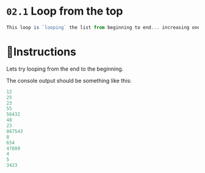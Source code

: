 # `02.1` Loop from the top
```js
This loop is `looping` the list from beginning to end... increasing one by one.
```

# 📝Instructions
Lets try looping from the end to the beginning.

The console output should be something like this:
```js
12
25
23
55
56432
48
23
867543
8
654
47889
4
5
3423
```
